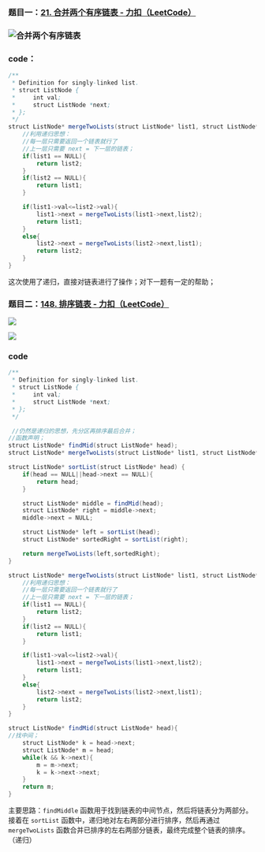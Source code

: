 ### 题目一：[21. 合并两个有序链表 - 力扣（LeetCode）](https://leetcode.cn/problems/merge-two-sorted-lists/submissions/520561723/)

### ![合并两个有序链表](https://younglion.oss-cn-beijing.aliyuncs.com/%E5%B1%8F%E5%B9%95%E6%88%AA%E5%9B%BE%202024-04-06%20140547.png)

### code：

```java
/**
 * Definition for singly-linked list.
 * struct ListNode {
 *     int val;
 *     struct ListNode *next;
 * };
 */
struct ListNode* mergeTwoLists(struct ListNode* list1, struct ListNode* list2) {
    //利用递归思想：
    //每一层只需要返回一个链表就行了
    //上一层只需要 next = 下一层的链表；
    if(list1 == NULL){
        return list2;
    }
    if(list2 == NULL){
        return list1;
    }

    if(list1->val<=list2->val){
        list1->next = mergeTwoLists(list1->next,list2);
        return list1;
    }
    else{
        list2->next = mergeTwoLists(list2->next,list1);
        return list2;
    }
}
```

这次使用了递归，直接对链表进行了操作；对下一题有一定的帮助；

### 题目二：[148. 排序链表 - 力扣（LeetCode）](https://leetcode.cn/problems/sort-list/description/)

![](https://younglion.oss-cn-beijing.aliyuncs.com/%E5%B1%8F%E5%B9%95%E6%88%AA%E5%9B%BE%202024-04-06%20145737.png)

![](https://younglion.oss-cn-beijing.aliyuncs.com/%E5%B1%8F%E5%B9%95%E6%88%AA%E5%9B%BE%202024-04-06%20145731.png)

### code

```java
/**
 * Definition for singly-linked list.
 * struct ListNode {
 *     int val;
 *     struct ListNode *next;
 * };
 */

 //仍然是递归的思想，先分区再排序最后合并；
//函数声明；
struct ListNode* findMid(struct ListNode* head);
struct ListNode* mergeTwoLists(struct ListNode* list1, struct ListNode* list2);

struct ListNode* sortList(struct ListNode* head) {
    if(head == NULL||head->next == NULL){
        return head;
    }

    struct ListNode* middle = findMid(head);
    struct ListNode* right = middle->next;
    middle->next = NULL;

    struct ListNode* left = sortList(head);
    struct ListNode* sortedRight = sortList(right);

    return mergeTwoLists(left,sortedRight);
}

struct ListNode* mergeTwoLists(struct ListNode* list1, struct ListNode* list2) {
    //利用递归思想：
    //每一层只需要返回一个链表就行了
    //上一层只需要 next = 下一层的链表；
    if(list1 == NULL){
        return list2;
    }
    if(list2 == NULL){
        return list1;
    }

    if(list1->val<=list2->val){
        list1->next = mergeTwoLists(list1->next,list2);
        return list1;
    }
    else{
        list2->next = mergeTwoLists(list2->next,list1);
        return list2;
    }
}

struct ListNode* findMid(struct ListNode* head){
//找中间；
    struct ListNode* k = head->next;
    struct ListNode* m = head;
    while(k && k->next){
        m = m->next;
        k = k->next->next;
    }
    return m;
}

```

主要思路：`findMiddle` 函数用于找到链表的中间节点，然后将链表分为两部分。接着在 `sortList` 函数中，递归地对左右两部分进行排序，然后再通过 `mergeTwoLists` 函数合并已排序的左右两部分链表，最终完成整个链表的排序。（递归）